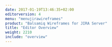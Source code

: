 ```yaml
---
date: 2017-01-19T13:46:35+02:00
editorversion: 4
menu: "menujirawireframes"
product: "Balsamiq Wireframes for JIRA Server"
title: "Editor Overview"
weight: 2210
include: "overview"
---
```

